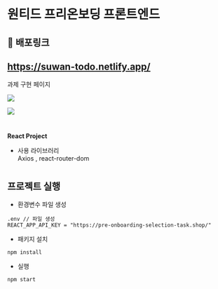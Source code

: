 # 원티드 프리온보딩 프론트엔드

## 🔗 배포링크
## https://suwan-todo.netlify.app/

  
과제 구현 페이지

![](https://velog.velcdn.com/images/skdoqj/post/27a22a3c-8699-4d28-a58b-7d6ca8c98dce/image.png)

![](https://velog.velcdn.com/images/skdoqj/post/2eaef4db-eaf5-4256-bf17-89f36f127b27/image.png)

# 

**React Project**

* 사용 라이브러리  
Axios , react-router-dom


# 

## 프로젝트 실행

* 환경변수 파일 생성
 ```
.env // 파일 생성
REACT_APP_API_KEY = "https://pre-onboarding-selection-task.shop/"
```
* 패키지 설치
```
npm install
```

* 실행 
```
npm start
```


